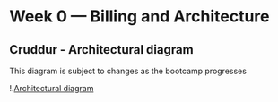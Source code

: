 # Week 0 — Billing and Architecture
## Cruddur - Architectural  diagram
This diagram is subject to changes as the bootcamp progresses

!.[Architectural diagram](Diagrams/WEEK0.GIF)
